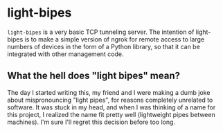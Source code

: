 light-bipes
====
`light-bipes` is a very basic TCP tunneling server. The intention of light-bipes is to make a
simple version of ngrok for remote access to large numbers of devices in the form of a Python library,
so that it can be integrated with other management code.

What the hell does "light bipes" mean?
----
The day I started writing this, my friend and I were making a dumb joke about mispronouncing "light pipes",
for reasons completely unrelated to software. It was stuck in my head, and when I was thinking of a name for
this project, I realized the name fit pretty well (lightweight pipes between machines). I'm sure I'll regret
this decision before too long.
